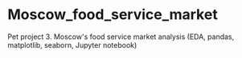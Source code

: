 # Moscow_food_service_market
Pet project 3. Moscow's food service market analysis (EDA, pandas, matplotlib, seaborn, Jupyter notebook)
